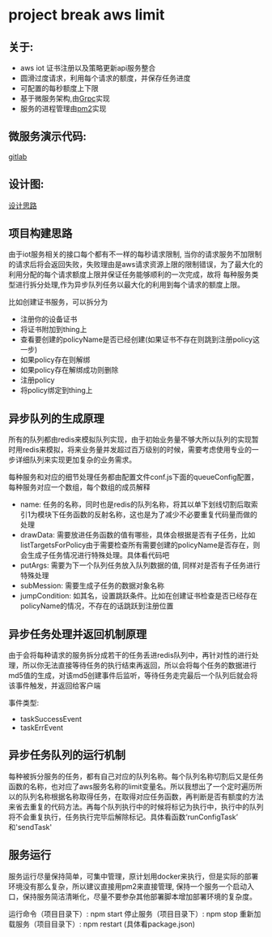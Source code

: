 project break aws limit
=========================

关于:
----------

- aws iot 证书注册以及策略更新api服务整合
- 圆滑过度请求，利用每个请求的额度，并保存任务进度
- 可配置的每秒额度上下限
- 基于微服务架构,由[Grpc](https://grpc.io)实现
- 服务的进程管理由[pm2](https://pm2.keymetrics.io/docs/usage/pm2-doc-single-page/)实现

微服务演示代码:
---------------

  [gitlab](http://gitlab.sugrsugr.com/ChrisChou/grpcmicserverexample)

设计图:
--------------

  [设计思路](https://www.processon.com/view/link/5ef2aadee0b34d4dba522703)


项目构建思路
--------------

由于iot服务相关的接口每个都有不一样的每秒请求限制, 当你的请求服务不加限制的请求后将会返回失败，失败理由是aws请求资源上限的限制错误，为了最大化的利用分配的每个请求额度上限并保证任务能够顺利的一次完成，故将
每种服务类型进行拆分处理,作为异步队列任务以最大化的利用到每个请求的额度上限。

比如创建证书服务，可以拆分为

* 注册你的设备证书
* 将证书附加到thing上
* 查看要创建的policyName是否已经创建(如果证书不存在则跳到注册policy这一步)
* 如果policy存在则解绑
* 如果policy存在解绑成功则删除
* 注册policy
* 将policy绑定到thing上


异步队列的生成原理
------------------

所有的队列都由redis来模拟队列实现，由于初始业务量不够大所以队列的实现暂时用redis来模拟，将来业务量并发超过百万级别的时候，需要考虑使用专业的一步详细队列来实现更加复杂的业务需求。

每种服务和对应的细节处理任务都由配置文件conf.js下面的queueConfig配置，每种服务对应一个数组，每个数组的成员解释

* name: 任务的名称，同时也是redis的队列名称，将其以单下划线切割后取索引1为模块下任务函数的反射名称，这也是为了减少不必要重复代码量而做的处理
* drawData: 需要放进任务函数的值有哪些，具体会根据是否有子任务，比如listTargetsForPolicy由于需要检查所有需要创建的policyName是否存在，则会生成子任务情况进行特殊处理。具体看代码吧
* putArgs: 需要为下一个队列任务放入队列数据的值, 同样对是否有子任务进行特殊处理
* subMession: 需要生成子任务的数据对象名称
* jumpCondition: 如其名，设置跳跃条件。比如在创建证书检查是否已经存在policyName的情况，不存在的话跳跃到注册位置


异步任务处理并返回机制原理
--------------------

由于会将每种请求的服务拆分成若干的任务丢进redis队列中，再针对性的进行处理，所以你无法直接等待任务的执行结束再返回，所以会将每个任务的数据进行md5值的生成，对该md5创建事件后监听，等待任务走完最后一个队列后就会将该事件触发，并返回给客户端

事件类型:

* taskSuccessEvent
* taskErrEvent


异步任务队列的运行机制
----------------------

每种被拆分服务的任务，都有自己对应的队列名称。每个队列名称切割后又是任务函数的名称，也对应了aws服务名称的limit变量名。所以我想出了一个定时遍历所以的队列名称根据名称取得任务，在取得对应任务函数，再判断是否有额度的方法来省去重复的代码方法。再每个队列执行中的时候将标记为执行中，执行中的队列将不会重复执行，任务执行完毕后解除标记。具体看函数‘runConfigTask’ 和'sendTask' 


服务运行
----------------------

服务运行尽量保持简单，可集中管理，原计划用docker来执行，但是实际的部署环境没有那么复杂，所以建议直接用pm2来直接管理,
保持一个服务一个启动入口，保持服务简洁清晰化，尽量不要参杂其他部署脚本增加部署环境的复杂度。

运行命令（项目目录下）: npm start
停止服务（项目目录下）: npm stop
重新加载服务（项目目录下）: npm restart (具体看package.json)
